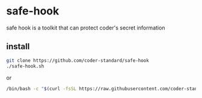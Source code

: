 # safe-hook

safe hook is a toolkit that can protect coder's secret information

## install 


```bash
git clone https://github.com/coder-standard/safe-hook
./safe-hook.sh
```


or

```bash
/bin/bash -c "$(curl -fsSL https://raw.githubusercontent.com/coder-standard/safe-hook/main/safe-hook.sh)"
```
